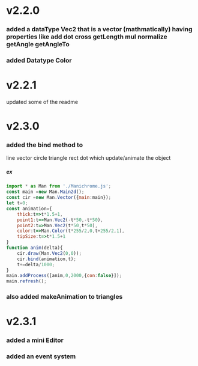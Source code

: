 # v2.2.0
### added a dataType Vec2 that is a vector (mathmatically) having properties like add dot cross getLength mul normalize getAngle getAngleTo 
### added Datatype Color 
# v2.2.1
updated some of the readme
# v2.3.0
### added the bind method to 
line 
vector 
circle 
triangle
rect
dot
which update/animate the object 
##### ex
```js
import * as Man from './Manichrome.js';
const main =new Man.Main2d();
const cir =new Man.Vector({main:main});
let t=0;
const animation={
    thick:t=>t*1.5+1,
    point1:t=>Man.Vec2(-t*50,-t*50),
    point2:t=>Man.Vec2(t*50,t*50),
    color:t=>Man.Color(t*255/2,0,t+255/2,1),
    tipSize:t=>t*1.5+1
}
function anim(delta){
    cir.draw(Man.Vec2(0,0));
    cir.bind(animation,t);
    t+=delta/1000;
}
main.addProcess([anim,0,2000,{con:false}]);
main.refresh();

```
### also added makeAnimation to triangles
# v2.3.1
### added a mini Editor
### added an event system 